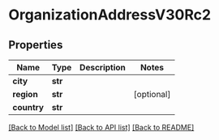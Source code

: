# OrganizationAddressV30Rc2

## Properties
Name | Type | Description | Notes
------------ | ------------- | ------------- | -------------
**city** | **str** |  | 
**region** | **str** |  | [optional] 
**country** | **str** |  | 

[[Back to Model list]](../README.md#documentation-for-models) [[Back to API list]](../README.md#documentation-for-api-endpoints) [[Back to README]](../README.md)

